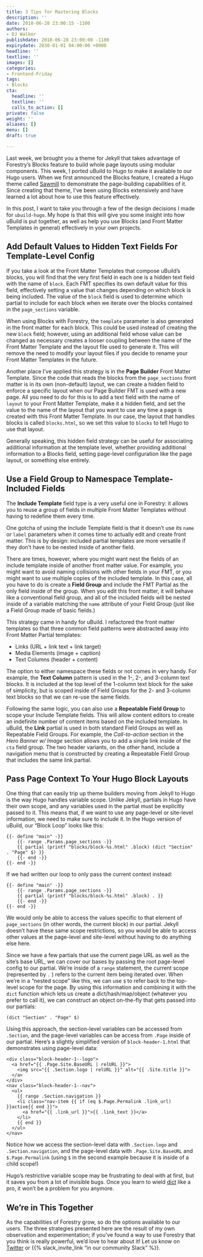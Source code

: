 ```yaml
---
title: 3 Tips for Mastering Blocks
description: ''
date: 2018-06-28 23:00:15 -1100
authors:
- DJ Walker
publishdate: 2018-06-28 23:00:00 -1100
expirydate: 2030-01-01 04:00:00 +0000
headline: ''
textline: ''
images: []
categories:
- Frontend-Friday
tags:
- Blocks
cta:
  headline: ''
  textline: ''
  calls_to_action: []
private: false
weight: ''
aliases: []
menu: []
draft: true

---
```

Last week, we brought you a theme for Jekyll that takes advantage of Forestry’s Blocks feature to build whole page layouts using modular components. This week, I ported uBuild to Hugo to make it available to our Hugo users. When we first announced the Blocks feature, I created a Hugo theme called [Sawmill](https://forestry.io/blog/sawmill-layout-composer-for-hugo-and-forestry) to demonstrate the page-building capabilities of it. Since creating that theme, I’ve been using Blocks extensively and have learned a lot about how to use this feature effectively.

In this post, I want to take you through a few of the design decisions I made for `ubuild-hugo`. My hope is that this will give you some insight into how uBuild is put together, as well as help you use Blocks (and Front Matter Templates in general) effectively in your own projects.


## Add Default Values to Hidden Text Fields For Template-Level Config

If you take a look at the Front Matter Templates that compose uBuild’s blocks, you will find that the very first field in each one is a hidden text field with the name of `block`. Each FMT specifies its own default value for this field, effectively setting a value that changes depending on which block is being included. The value of the `block` field is used to determine which partial to include for each block when we iterate over the blocks contained in the `page_sections` variable.

When using Blocks with Forestry, the `template` parameter is also generated in the front matter for each block. This could be used instead of creating the new `block` field; however, using an additional field whose value can be changed as necessary creates a looser coupling between the name of the Front Matter Template and the layout file used to generate it. This will remove the need to modify your layout files if you decide to rename your Front Matter Templates in the future.

Another place I’ve applied this strategy is in the **Page Builder** Front Matter Template. Since the code that reads the blocks from the `page_sections` front matter is in its own (non-default) layout, we can create a hidden field to enforce a specific layout when our Page Builder FMT is used with a new page. All you need to do for this is to add a text field with the name of `layout` to your Front Matter Template, make it a hidden field, and set the value to the name of the layout that you want to use any time a page is created with this Front Matter Template. In our case, the layout that handles blocks is called `blocks.html`, so we set this value to `blocks` to tell Hugo to use that layout.

Generally speaking, this hidden field strategy can be useful for associating additional information at the template level, whether providing additional information to a Blocks field, setting page-level configuration like the page layout, or something else entirely.

## Use a Field Group to Namespace Template-Included Fields

The **Include Template** field type is a very useful one in Forestry: it allows you to reuse a group of fields in multiple Front Matter Templates without having to redefine them every time.

One gotcha of using the Include Template field is that it doesn’t use its `name` or `label` parameters when it comes time to actually edit and create front matter. This is by design: included partial templates are more versatile if they don’t have to be nested inside of another field.

There are times, however, where you might want nest the fields of an include template inside of another front matter value. For example, you might want to avoid naming collisions with other fields in your FMT, or you might want to use multiple copies of the included template. In this case, all you have to do is create a **Field Group** and include the FMT Partial as the only field inside of the group. When you edit this front matter, it will behave like a conventional field group, and all of the included fields will be nested inside of a variable matching the `name`  attribute of your Field Group (just like a Field Group made of basic fields.)

This strategy came in handy for uBuild. I refactored the front matter templates so that three common field patterns were abstracted away into Front Matter Partial templates:

- Links (URL + link text + link target)
- Media Elements (image + caption)
- Text Columns (header + content)

The option to either namespace these fields or not comes in very handy. For example, the **Text Column** pattern is used in the 1-, 2-, and 3-column text blocks. It is included at the top level of the 1-column text block for the sake of simplicity, but is scoped inside of Field Groups for the 2- and 3-column text blocks so that we can re-use the same fields.

Following the same logic, you can also use a **Repeatable Field Group** to scope your Include Template fields. This will allow content editors to create an indefinite number of content items based on the included template. In uBuild, the **Link** partial is used in both standard Field Groups as well as Repeatable Field Groups. For example, the *Call-to-action* section in the *Hero Banner w/ Image* section allows you to add a single link inside of the `cta` field group. The two header variants, on the other hand, include a navigation menu that is constructed by creating a Repeatable Field Group that includes the same link partial.


## Pass Page Context To Your Hugo Block Layouts

One thing that can easily trip up theme builders moving from Jekyll to Hugo is the way Hugo handles variable scope. Unlike Jekyll, partials in Hugo have their own scope, and any variables used in the partial must be explicitly passed to it. This means that, if we want to use any page-level or site-level information, we need to make sure to include it. In the Hugo version of uBuild, our “Block Loop” looks like this:


    {{- define "main" -}}
        {{- range .Params.page_sections -}}
        {{ partial (printf "blocks/block-%s.html" .block) (dict "Section" . "Page" $) }}
        {{- end -}}
    {{- end -}}

If we had written our loop to only pass the current context instead:


    {{- define "main" -}}
        {{- range .Params.page_sections -}}
        {{ partial (printf "blocks/block-%s.html" .block) . }}
        {{- end -}}
    {{- end -}}

We would only be able to access the values specific to that element of `page_sections` (in other words, the current block) in our partial. Jekyll doesn’t have these same scope restrictions, so you would be able to access other values at the page-level and site-level without having to do anything else here.

Since we have a few partials that use the current page URL as well as the site’s base URL, we can cover our bases by passing the root page-level config to our partial. We’re inside of a `range` statement, the current scope (represented by  `.` ) refers to the current item being iterated over. When we’re in a “nested scope” like this, we can use `$` to refer back to the top-level scope for the page. By using this information and combining it with the `dict` function which lets us create a dict/hash/map/object (whatever you prefer to call it), we can construct an object on-the-fly that gets passed into our partials:


    (dict "Section" . "Page" $)

Using this approach, the section-level variables can be accessed from `.Section`, and the page-level variables can be access from `.Page` inside of our partial. Here’s a slightly simplified version of `block-header-1.html` that demonstrates using page-level data:


    <div class="block-header-1--logo">
      <a href="{{ .Page.Site.BaseURL | relURL }}">
        <img src="{{ .Section.logo | relURL }}" alt="{{ .Site.title }}">
      </a>
    </div>
    <nav class="block-header-1--nav">
      <ul>
        {{ range .Section.navigation }}
        <li class="nav-item {{ if (eq $.Page.Permalink .link_url) }}active{{ end }}">
          <a href="{{ .link_url }}">{{ .link_text }}</a>
        </li>
        {{ end }}
      </ul>
    </nav>

Notice how we access the section-level data with `.Section.logo` and `.Section.navigation`, and the page-level data with `.Page.Site.BaseURL` and `$.Page.Permalink` (using `$` in the second example because it is inside of a child scope!)

Hugo’s restrictive variable scope may be frustrating to deal with at first, but it saves you from a lot of invisible bugs. Once you learn to wield [dict](https://gohugo.io/functions/dict/) like a pro, it won’t be a problem for you anymore.


## We’re in This Together

As the capabilities of Forestry grow, so do the options available to our users. The three strategies presented here are the result of my own observation and experimentation; if you’ve found a way to use Forestry that you think is really powerful, we’d love to hear about it! Let us know on [Twitter](/) or {{% slack_invite_link “in our community Slack” %}}.

